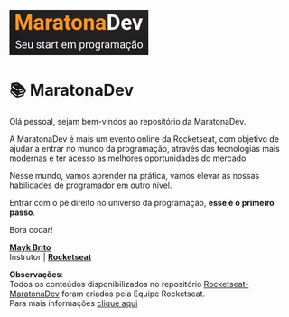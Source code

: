 ![Logo da MaratonaDev](static/logo.png)

# 📚 MaratonaDev 

Olá pessoal, sejam bem-vindos ao repositório da MaratonaDev.

A MaratonaDev é mais um evento online da Rocketseat, com objetivo de ajudar a entrar no mundo da programação, através das tecnologias mais modernas e ter acesso as melhores oportunidades do mercado.

Nesse mundo, vamos aprender na prática, vamos elevar as nossas habilidades de programador em outro nível.

Entrar com o pé direito no universo da programação, **esse é o primeiro passo**.

Bora codar!

**[Mayk Brito](https://github.com/maykbrito)**    
Instrutor | **[Rocketseat](https://github.com/Rocketseat)**

**Observações**:  
Todos os conteúdos disponibilizados no repositório [Rocketseat-MaratonaDev](https://github.com/loc-dev/Rocketseat-MaratonaDev) foram criados pela Equipe Rocketseat.  
Para mais informações [clique aqui](https://rocketseat.com.br/)
